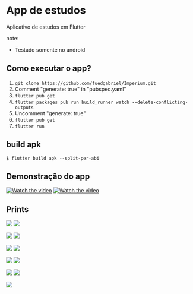 # App de estudos

Aplicativo de estudos em Flutter

note:
* Testado somente no android

## Como executar o app?
  1. `git clone https://github.com/fuedgabriel/Imperium.git`
  2. Comment "generate: true" in "pubspec.yaml"
  3. `flutter pub get`
  4. `flutter packages pub run build_runner watch --delete-conflicting-outputs`
  5. Uncomment "generate: true"
  6. `flutter pub get`
  7. `flutter run`


## build apk
```
$ flutter build apk --split-per-abi
```

## Demonstração do app
[![Watch the video](https://lh3.googleusercontent.com/HSZ2-IyPXVVhxBzLvJVxWp0CPboCp7Wcjd2YvbuMZaVlIfb7tZ1QbNuZC-exoyMpBZ3nDyBn17dcGw-qJNty=w1600-h757)](https://r5---sn-gpv7dn7d.c.drive.google.com/videoplayback?expire=1613531450&ei=-lAsYNb-N5nYhwaW2rmADQ&ip=2804:d41:b622:9200:158b:ceab:6288:970&cp=QVRGVUZfUFRTQVhPOktYREpOUHBUX2t1bW9tZnBiRnY1ZDdjcEdwR3FRSDBhd0wwZmx6cmR6MjE&id=821ae8d1bd8b9b53&itag=22&source=webdrive&requiressl=yes&mh=qE&mm=32&mn=sn-gpv7dn7d&ms=su&mv=m&mvi=5&pl=40&ttl=transient&susc=dr&driveid=1h3riXLYF760rZnpJSuTQBTBHaToteex9&app=explorer&mime=video/mp4&vprv=1&prv=1&dur=212.137&lmt=1613515721137771&mt=1613516178&sparams=expire,ei,ip,cp,id,itag,source,requiressl,ttl,susc,driveid,app,mime,vprv,prv,dur,lmt&sig=AOq0QJ8wRQIgNe9jzfOMobcdQDyIw13SiwHXn8oeTUuEDTqgJ2huYjMCIQCygxn5DQxz8e0aBSlkjDt78Ls8hRtFjExYPIkMbwrYHg==&lsparams=mh,mm,mn,ms,mv,mvi,pl&lsig=AG3C_xAwRQIgKzf3uANp5hYJb2fgWsk6FrHk5dmsmwA_70e0HKGGckYCIQCJDZZ2TbvPnnWbkesoJ8AsldKoYrgDG1QSa58GMMyEzg==&cpn=Wovmmov8LqPCkhzs&c=WEB_EMBEDDED_PLAYER&cver=1.20210210.1.0)
[![Watch the video](https://lh3.googleusercontent.com/vrzhXhXXEqoBMgq7E78z6cNzRgeKkql30LrWksTLB8FWOsBbmvLAL4ZxGxu2dy6PvaZf-sPgj0ArklvJafU7=w1600-h757)](https://r3---sn-gpv7dn7d.c.drive.google.com/videoplayback?expire=1613531483&ei=G1EsYMTSEpjZhgbOtYXwBw&ip=2804:d41:b622:9200:158b:ceab:6288:970&cp=QVRGVUZfUFRWRFhPOktYREpOU3NUX2t1bW9tZnNlRnY1ZDdjcEdzSnFRSDBhd0wwaW96cmR6MjE&id=27174894c816934e&itag=22&source=webdrive&requiressl=yes&mh=dj&mm=32&mn=sn-gpv7dn7d&ms=su&mv=m&mvi=3&pl=40&ttl=transient&susc=dr&driveid=1hAsA6dMomXKcgn2kJluZFUMJPyftQ47q&app=explorer&mime=video/mp4&vprv=1&prv=1&dur=12.515&lmt=1613515471695161&mt=1613516178&sparams=expire,ei,ip,cp,id,itag,source,requiressl,ttl,susc,driveid,app,mime,vprv,prv,dur,lmt&sig=AOq0QJ8wRQIhANM1Z_S-MyZxUSTPyB-JxQtB4AnliwIa1lVcJPmG7hUmAiBpejYGnWsAJmpKFRZFGVFF-mfRQPJSylRUxmrcfCnibQ==&lsparams=mh,mm,mn,ms,mv,mvi,pl&lsig=AG3C_xAwRgIhANZ3xiab_04H_SB_EiY0OUUikY5vqdmshuDLEx1BgEMzAiEAmGnZlGvA9TugfDEvTAqkxFjC2K1V68g0RaLrkUXaqYg=&cpn=vNDacC2ISv_aGIGY&c=WEB_EMBEDDED_PLAYER&cver=1.20210210.1.0)

## Prints
![](https://lh5.googleusercontent.com/c_288Z2hB_0rox0CVnKTnNLGmZX5SjYcqIEYky0pSe9qS0n5W67HRRQ14z8_gFMdG9SJL_ZwoGXnWvg8N5C4=w1600-h757-rw)
![](https://lh5.googleusercontent.com/YYBDMYFQl_ERLGAA3UNm14ny0DAUvfOLC7p36dpKPmLHIez6Ldm7u0ZDq9gfAsl66F4QGYkfzDjS4VNK_7-n=w1600-h757-rw)

![](https://lh3.googleusercontent.com/ZvCyN0cvCpLIRUCDUKFpuA4qo0iDafOnEJVhS3x9uYdXPIcxOUPG4d1uvqipPhMQvUrolX65-gXJmKZyR4VR=w1600-h527-rw)
![](https://lh5.googleusercontent.com/SdjXDcl2z5POlEpMDKhNCrlbJYDje6pltg2b_3WWok1xxNanEP_jpvYFuvI8HAX27C2UXAaXiSlbCYbaZ57b=w1600-h527-rw)

![](https://lh6.googleusercontent.com/Sue7XjXVJ9ToxSStMcASI4Pubp1oAMu33MX4sfw_5_ZG-Q2V2oePIEf61xbAVkKsZ4req9m1QRnKUoA5CASG=w1600-h757-rw)
![](https://lh5.googleusercontent.com/k9yigx7ZC_2yRM8xzqHWsqaM3ax63-8Yn-VCm4WqmtZ2RT5zmyimeLiKhlGXHluK0FlWqQxpAfIRKqMvhocZ=w1600-h527-rw)

![](https://lh3.googleusercontent.com/0haTm_SlmaTRp8Nn0dHoLVlWpwUHXDBnXwH_nVkNRpTN-DQrpWXrAK6FKwzklO_K0df3ekN_Qq0NPv0ltI26=w1600-h757-rw)
![](https://lh3.googleusercontent.com/6MQ6mf8MzmUhbWSB6qOprluwz7lJa2qg6THMVlfgeHUzuA6OOv7uVSJSfxM4oyKtjxRElQEOKsRr_PtV9kdb=w1600-h757-rw)

![](https://lh4.googleusercontent.com/wPxnNYH0vW51eHKDUesyRYsC05BUpWemqlOX1sB63vIfcOnDfG1vJFwu3IbvhTBEVqpYUcOwn1cY7Ta1QB8D=w1600-h757-rw)
![](https://lh3.googleusercontent.com/F3h5a1tvb8S4imPxJ3Te4zaL6eyog-4XiN0M8H4vLWvj-VBV56y1h95n5yLzOwndx3DH_I7t_AqlY9j-ngbw=w1600-h757-rw)

![](https://lh6.googleusercontent.com/4skOnfhyL9qScajHyRLdK5dthNZNiwES6aG0O9V7YCpRDFfIaaV91Wn94xmta6rofkIuqD0ZMYXgVjsnYNe7=w1600-h757-rw)
